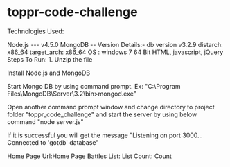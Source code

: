 # toppr-code-challenge

Technologies Used:

Node.js --- v4.5.0
MongoDB -- Version Details:- db version v3.2.9 distarch: x86_64 target_arch: x86_64
OS : windows 7 64 Bit
HTML, javascript, jQuery
Steps To Run: 1. Unzip the file

Install Node.js and MongoDB

Start Mongo DB by using command prompt. Ex: "C:\Program Files\MongoDB\Server\3.2\bin>mongod.exe"

Open another command prompt window and change directory to project folder "toppr_code_challenge" and start the server by using below command "node server.js"

If it is successful you will get the message "Listening on port 3000... Connected to 'gotdb' database"

Home Page Url:Home Page Battles List: List Count: Count
